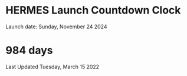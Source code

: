 # HERMES Launch Countdown Clock

Launch date: Sunday, November 24 2024
# 984 days

Last Updated Tuesday, March 15 2022